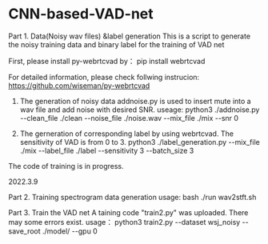 # CNN-based-VAD-net
Part 1. Data(Noisy wav files) &label generation
This is a script to generate the noisy training data and binary label for the training of VAD net

First, please install py-webrtcvad by：
pip install webrtcvad

For detailed information, please check follwing instrucion: https://github.com/wiseman/py-webrtcvad

1. The generation of noisy data
   addnoise.py is used to insert mute into a wav file and add noise with desired SNR.
   useage: python3 ./addnoise.py --clean_file ./clean --noise_file ./noise.wav --mix_file ./mix --snr 0
   
2. The gerneration of corresponding label by using webrtcvad. The sensitivity of VAD is from 0 to 3. 
   python3 ./label_generation.py --mix_file ./mix --label_file ./label --sensitivity 3 --batch_size 3

The code of training is in progress. 

2022.3.9

Part 2. Training spectrogram data generation
usage: bash ./run wav2stft.sh

Part 3. Train the VAD net
A taining code "train2.py" was uploaded. There may some errors exist. 
usage： python3 train2.py --dataset wsj_noisy --save_root ./model/ --gpu 0
